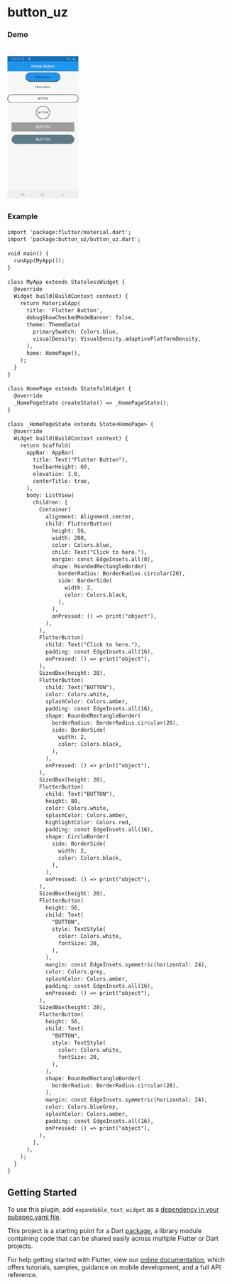 # button_uz
  
### Demo 

# <img src="https://github.com/SunnatilloQuantic/button_uz/blob/main/assets/demogif.gif"  width="160" height="320" >

### Example  
  
```
import 'package:flutter/material.dart';
import 'package:button_uz/button_uz.dart';

void main() {
  runApp(MyApp());
}

class MyApp extends StatelessWidget {
  @override
  Widget build(BuildContext context) {
    return MaterialApp(
      title: 'Flutter Button',
      debugShowCheckedModeBanner: false,
      theme: ThemeData(
        primarySwatch: Colors.blue,
        visualDensity: VisualDensity.adaptivePlatformDensity,
      ),
      home: HomePage(),
    );
  }
}

class HomePage extends StatefulWidget {
  @override
  _HomePageState createState() => _HomePageState();
}

class _HomePageState extends State<HomePage> {
  @override
  Widget build(BuildContext context) {
    return Scaffold(
      appBar: AppBar(
        title: Text("Flutter Button"),
        toolbarHeight: 60,
        elevation: 1.0,
        centerTitle: true,
      ),
      body: ListView(
        children: [
          Container(
            alignment: Alignment.center,
            child: FlutterButton(
              height: 56,
              width: 200,
              color: Colors.blue,
              child: Text("Click to here."),
              margin: const EdgeInsets.all(8),
              shape: RoundedRectangleBorder(
                borderRadius: BorderRadius.circular(28),
                side: BorderSide(
                  width: 2,
                  color: Colors.black,
                ),
              ),
              onPressed: () => print("object"),
            ),
          ),
          FlutterButton(
            child: Text("Click to here."),
            padding: const EdgeInsets.all(16),
            onPressed: () => print("object"),
          ),
          SizedBox(height: 20),
          FlutterButton(
            child: Text("BUTTON"),
            color: Colors.white,
            splashColor: Colors.amber,
            padding: const EdgeInsets.all(16),
            shape: RoundedRectangleBorder(
              borderRadius: BorderRadius.circular(28),
              side: BorderSide(
                width: 2,
                color: Colors.black,
              ),
            ),
            onPressed: () => print("object"),
          ),
          SizedBox(height: 20),
          FlutterButton(
            child: Text("BUTTON"),
            height: 80,
            color: Colors.white,
            splashColor: Colors.amber,
            highlightColor: Colors.red,
            padding: const EdgeInsets.all(16),
            shape: CircleBorder(
              side: BorderSide(
                width: 2,
                color: Colors.black,
              ),
            ),
            onPressed: () => print("object"),
          ),
          SizedBox(height: 20),
          FlutterButton(
            height: 56,
            child: Text(
              "BUTTON",
              style: TextStyle(
                color: Colors.white,
                fontSize: 20,
              ),
            ),
            margin: const EdgeInsets.symmetric(horizontal: 24),
            color: Colors.grey,
            splashColor: Colors.amber,
            padding: const EdgeInsets.all(16),
            onPressed: () => print("object"),
          ),
          SizedBox(height: 20),
          FlutterButton(
            height: 56,
            child: Text(
              "BUTTON",
              style: TextStyle(
                color: Colors.white,
                fontSize: 20,
              ),
            ),
            shape: RoundedRectangleBorder(
              borderRadius: BorderRadius.circular(28),
            ),
            margin: const EdgeInsets.symmetric(horizontal: 24),
            color: Colors.blueGrey,
            splashColor: Colors.amber,
            padding: const EdgeInsets.all(16),
            onPressed: () => print("object"),
          ),
        ],
      ),
    );
  }
}
```

## Getting Started

To use this plugin, add `expandable_text_widget` as a [dependency in your pubspec.yaml file](https://pub.dev/packages/expandable_text_widget).  

This project is a starting point for a Dart
[package](https://flutter.dev/developing-packages/),
a library module containing code that can be shared easily across
multiple Flutter or Dart projects.

For help getting started with Flutter, view our 
[online documentation](https://flutter.dev/docs), which offers tutorials, 
samples, guidance on mobile development, and a full API reference.
